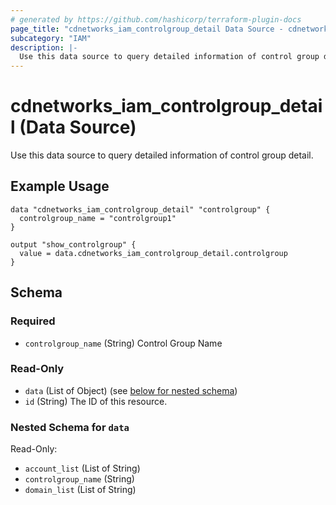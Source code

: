 ```yaml
---
# generated by https://github.com/hashicorp/terraform-plugin-docs
page_title: "cdnetworks_iam_controlgroup_detail Data Source - cdnetworks"
subcategory: "IAM"
description: |-
  Use this data source to query detailed information of control group detail.
---
```


# cdnetworks_iam_controlgroup_detail (Data Source)
Use this data source to query detailed information of control group detail.
## Example Usage

```hcl
data "cdnetworks_iam_controlgroup_detail" "controlgroup" {
  controlgroup_name = "controlgroup1"
}

output "show_controlgroup" {
  value = data.cdnetworks_iam_controlgroup_detail.controlgroup
}
```

<!-- schema generated by tfplugindocs -->
## Schema

### Required

- `controlgroup_name` (String) Control Group Name

### Read-Only

- `data` (List of Object) (see [below for nested schema](#nestedatt--data))
- `id` (String) The ID of this resource.

<a id="nestedatt--data"></a>
### Nested Schema for `data`

Read-Only:

- `account_list` (List of String)
- `controlgroup_name` (String)
- `domain_list` (List of String)
